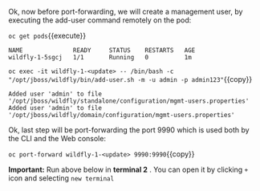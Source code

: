 Ok, now before port-forwarding, we will create a management user, by executing the add-user command remotely on the pod:

`oc get pods`{{execute}}

```
NAME              READY     STATUS    RESTARTS   AGE
wildfly-1-5sgcj   1/1       Running   0          1m
```

`oc exec -it wildfly-1-<update> -- /bin/bash -c "/opt/jboss/wildfly/bin/add-user.sh -m -u admin -p admin123"`{{copy}}

```
Added user 'admin' to file '/opt/jboss/wildfly/standalone/configuration/mgmt-users.properties'
Added user 'admin' to file '/opt/jboss/wildfly/domain/configuration/mgmt-users.properties'
```

Ok, last step will be port-forwarding the port 9990 which is used both by the CLI and the Web console:

`oc port-forward wildfly-1-<update> 9990:9990`{{copy}}

**Important:** Run above below in **terminal 2** . You can open it by clicking `+` icon and selecting `new terminal`
